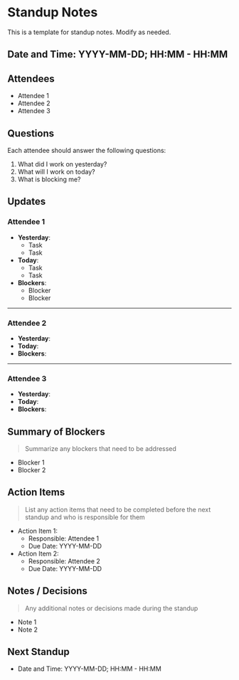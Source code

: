# Standup Notes

This is a template for standup notes. Modify as needed.

## Date and Time: YYYY-MM-DD; HH:MM - HH:MM

## Attendees

- Attendee 1
- Attendee 2
- Attendee 3

## Questions

Each attendee should answer the following questions:

1. What did I work on yesterday?
2. What will I work on today?
3. What is blocking me?

## Updates

### Attendee 1

- **Yesterday**: 
  - Task
  - Task
- **Today**:
  - Task
  - Task
- **Blockers**:
  - Blocker
  - Blocker
  
---

### Attendee 2

- **Yesterday**:
- **Today**:
- **Blockers**:

---

### Attendee 3

- **Yesterday**:
- **Today**:
- **Blockers**:

## Summary of Blockers

> Summarize any blockers that need to be addressed

- Blocker 1
- Blocker 2

## Action Items

> List any action items that need to be completed before the next standup and who is responsible for them

- Action Item 1:
  - Responsible: Attendee 1
  - Due Date: YYYY-MM-DD
- Action Item 2:
  - Responsible: Attendee 2
  - Due Date: YYYY-MM-DD

## Notes / Decisions

> Any additional notes or decisions made during the standup

- Note 1
- Note 2

## Next Standup

- Date and Time: YYYY-MM-DD; HH:MM - HH:MM
